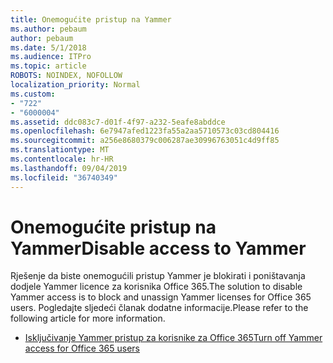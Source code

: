 ```yaml
---
title: Onemogućite pristup na Yammer
ms.author: pebaum
author: pebaum
ms.date: 5/1/2018
ms.audience: ITPro
ms.topic: article
ROBOTS: NOINDEX, NOFOLLOW
localization_priority: Normal
ms.custom:
- "722"
- "6000004"
ms.assetid: ddc083c7-d01f-4f97-a232-5eafe8abddce
ms.openlocfilehash: 6e7947afed1223fa55a2aa5710573c03cd804416
ms.sourcegitcommit: a256e8680379c006287ae30996763051c4d9ff85
ms.translationtype: MT
ms.contentlocale: hr-HR
ms.lasthandoff: 09/04/2019
ms.locfileid: "36740349"
---
```

# <a name="disable-access-to-yammer"></a><span data-ttu-id="afc62-102">Onemogućite pristup na Yammer</span><span class="sxs-lookup"><span data-stu-id="afc62-102">Disable access to Yammer</span></span>

<span data-ttu-id="afc62-103">Rješenje da biste onemogućili pristup Yammer je blokirati i poništavanja dodjele Yammer licence za korisnika Office 365.</span><span class="sxs-lookup"><span data-stu-id="afc62-103">The solution to disable Yammer access is to block and unassign Yammer licenses for Office 365 users.</span></span> <span data-ttu-id="afc62-104">Pogledajte sljedeći članak dodatne informacije.</span><span class="sxs-lookup"><span data-stu-id="afc62-104">Please refer to the following article for more information.</span></span>
  
- [<span data-ttu-id="afc62-105">Isključivanje Yammer pristup za korisnike za Office 365</span><span class="sxs-lookup"><span data-stu-id="afc62-105">Turn off Yammer access for Office 365 users</span></span>](https://docs.microsoft.com/yammer/manage-yammer-users/turn-off-user-access)
